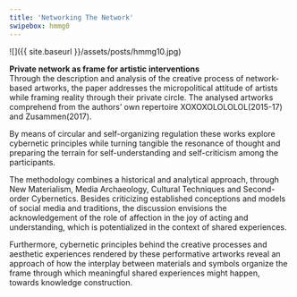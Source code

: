```yaml
---
title: 'Networking The Network'
swipebox: hmmg0
---
```

![]({{ site.baseurl }}/assets/posts/hmmg10.jpg)

**Private network as frame for artistic interventions**  
Through the description and analysis of the creative process of network-based artworks, the paper addresses the micropolitical attitude of artists while framing reality through their private circle. The analysed artworks comprehend from the authors’ own repertoire XOXOXOLOLOLOL(2015-17) and Zusammen(2017).

By means of circular and self-organizing regulation these works explore cybernetic principles while turning tangible the resonance of thought and preparing the terrain for self-understanding and self-criticism among the participants.

The methodology combines a historical and analytical approach, through New Materialism, Media Archaeology, Cultural Techniques and Second-order Cybernetics. Besides criticizing established conceptions and models of social media and traditions, the discussion envisions the acknowledgement of the role of affection in the joy of acting and understanding, which is potentialized in the context of shared experiences.

Furthermore, cybernetic principles behind the creative processes and aesthetic experiences rendered by these performative artworks reveal an approach of how the interplay between materials and symbols organize the frame through which meaningful shared experiences might happen, towards knowledge construction.
